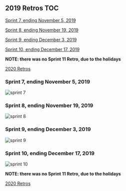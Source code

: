 ## 2019 Retros TOC

[Sprint 7, ending November 5, 2019](https://github.com/department-of-veterans-affairs/va.gov-team/blob/master/teams/vsa/teams/facility-locator/2019-retros.md#sprint-7-ending-november-5-2019)

[Sprint 8, ending November 19, 2019](https://github.com/department-of-veterans-affairs/va.gov-team/blob/master/teams/vsa/teams/facility-locator/2019-retros.md#sprint-8-ending-november-19-2019)

[Sprint 9, ending December 3, 2019](https://github.com/department-of-veterans-affairs/va.gov-team/blob/master/teams/vsa/teams/facility-locator/2019-retros.md#sprint-9-ending-december-3-2019)

[Sprint 10, ending December 17, 2019](https://github.com/department-of-veterans-affairs/va.gov-team/blob/master/teams/vsa/teams/facility-locator/2019-retros.md#sprint-10-ending-december-17-2019)

**NOTE: there was no Sprint 11 Retro, due to the holidays**

[2020 Retros](https://github.com/department-of-veterans-affairs/va.gov-team/blob/master/teams/vsa/teams/facility-locator/2020-retros.md#sprint-14-ending-february-12-2020)

### Sprint 7, ending November 5, 2019

![sprint 7](https://github.com/department-of-veterans-affairs/va.gov-team/blob/master/teams/vsa/teams/facility-locator/images/Sprint%207%20Retro.png)

### Sprint 8, ending November 19, 2019
![sprint 8](https://github.com/department-of-veterans-affairs/va.gov-team/blob/master/teams/vsa/teams/facility-locator/images/sprint%208%20retro.png)

### Sprint 9, ending December 3, 2019
![sprint 9](https://github.com/department-of-veterans-affairs/va.gov-team/blob/master/teams/vsa/teams/facility-locator/images/Sprint%209%20Retro.png) 

### Sprint 10, ending December 17, 2019
![sprint 10](https://github.com/department-of-veterans-affairs/va.gov-team/blob/master/teams/vsa/teams/facility-locator/images/sprint%2010%20retro.png)


**NOTE: there was no Sprint 11 Retro, due to the holidays**

[2020 Retros](https://github.com/department-of-veterans-affairs/va.gov-team/blob/master/teams/vsa/teams/facility-locator/2020-retros.md#sprint-14-ending-february-12-2020)

